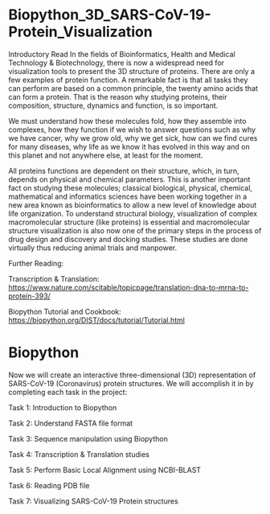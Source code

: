 # Biopython_3D_SARS-CoV-19-Protein_Visualization

Introductory Read In the fields of Bioinformatics, Health and Medical Technology & Biotechnology, there is now a widespread need for visualization tools to present the 3D structure of proteins. There are only a few examples of protein function. A remarkable fact is that all tasks they can perform are based on a common principle, the twenty amino acids that can form a protein. That is the reason why studying proteins, their composition, structure, dynamics and function, is so important.

We must understand how these molecules fold, how they assemble into complexes, how they function if we wish to answer questions such as why we have cancer, why we grow old, why we get sick, how can we find cures for many diseases, why life as we know it has evolved in this way and on this planet and not anywhere else, at least for the moment.

All proteins functions are dependent on their structure, which, in turn, depends on physical and chemical parameters. This is another important fact on studying these molecules; classical biological, physical, chemical, mathematical and informatics sciences have been working together in a new area known as bioinformatics to allow a new level of knowledge about life organization. To understand structural biology, visualization of complex macromolecular structure (like proteins) is essential and macromolecular structure visualization is also now one of the primary steps in the process of drug design and discovery and docking studies. These studies are done virtually thus reducing animal trials and manpower.

Further Reading:

Transcription & Translation: https://www.nature.com/scitable/topicpage/translation-dna-to-mrna-to-protein-393/

Biopython Tutorial and Cookbook: https://biopython.org/DIST/docs/tutorial/Tutorial.html

# Biopython

Now we will create an interactive three-dimensional (3D) representation of SARS-CoV-19 (Coronavirus) protein structures. We will accomplish it in by completing each task in the project:

Task 1: Introduction to Biopython

Task 2: Understand FASTA file format

Task 3: Sequence manipulation using Biopython

Task 4: Transcription & Translation studies

Task 5: Perform Basic Local Alignment using NCBI-BLAST

Task 6: Reading PDB file

Task 7: Visualizing SARS-CoV-19 Protein structures
